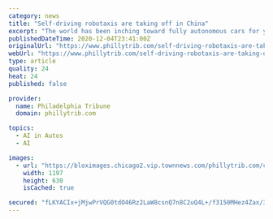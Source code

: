 ```yaml
---
category: news
title: "Self-driving robotaxis are taking off in China"
excerpt: "The world has been inching toward fully autonomous cars for years. In China, one company just got even closer to making it a reality."
publishedDateTime: 2020-12-04T23:41:00Z
originalUrl: "https://www.phillytrib.com/self-driving-robotaxis-are-taking-off-in-china/article_c9624501-d890-571e-9aaf-25a40605a260.html"
webUrl: "https://www.phillytrib.com/self-driving-robotaxis-are-taking-off-in-china/article_c9624501-d890-571e-9aaf-25a40605a260.html"
type: article
quality: 24
heat: 24
published: false

provider:
  name: Philadelphia Tribune
  domain: phillytrib.com

topics:
  - AI in Autos
  - AI

images:
  - url: "https://bloximages.chicago2.vip.townnews.com/phillytrib.com/content/tncms/assets/v3/editorial/7/fd/7fd33e9f-59b6-5939-afa4-db0a68f6d490/5fcbdcafa72bb.image.jpg?resize=1197%2C630"
    width: 1197
    height: 630
    isCached: true

secured: "fLKYACIx+jMjwPrVQG0tdO46Rz2LaW8csnQ7n8C2uQ4L+/f3150MHez4Zax/3wEZKKMHv6Tc+If2iBKXRdjuoGpxQsvx2EpjsL83Xq9eBox+xSpDw5gtcEau+dwcK+5HSma81SFVnIB/n2EDidodzBQuWLWZ9WGE9P9wdxKcWvtyhVBp/j8GvgrJbQV7jKiWf6CG9VDCyFG8KxCDkXtpxPsEkVA28yJTpEu+T+26pRMBf32boQ5o3U2/moC7DrDIT1fyJ7RoFIEC8wb5c82PKBmnAi+UZefVZLfffmhlqlcec6o/0vshpxOL3qgdmWNcKAJuLuQTZ2V6mYtpSEN6NZwDg7x3prJk1nd8daZ7iA8=;A/G3Jrtsr5V+yr+Xdyyekg=="
---
```


